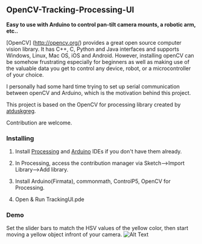 ## OpenCV-Tracking-Processing-UI

**Easy to use with Arduino to control pan-tilt camera mounts, a robotic arm, etc..**

[OpenCV] (http://opencv.org/) provides a great open source computer vision library. It has C++, C, Python and Java interfaces and supports Windows, Linux, Mac OS, iOS and Android. However, installing openCV can be somehow frustrating especially for beginners as well as making use of the valuable data you get to control any device, robot, or a microcontroller of your choice.

I personally had some hard time trying to set up serial communication between openCV and Arduino, which is the motivation behind this project.

This project is based on the OpenCV for processing library created by [atduskgreg](https://github.com/atduskgreg/opencv-processing).

Contribution are welcome.
### Installing
1) Install [Processing](https://processing.org/download/) and [Arduino](https://www.arduino.cc/en/Main/Software) IDEs if you don't have them already.

2) In Processing, access the contribution manager via Sketch-->Import Library-->Add library.

3) Install Arduino(Firmata), commonmath, ControlP5, OpenCV for Processing.
4) Open & Run TrackingUI.pde
### Demo
Set the slider bars to match the HSV values of the yellow color, then start moving a yellow object infront of your camera.
![Alt Text](https://github.com/LilFinch/OpenCV-Tracking-Processing-UI/raw/master/TrackingUI/screenshots/Test_Yellow.PNG)
